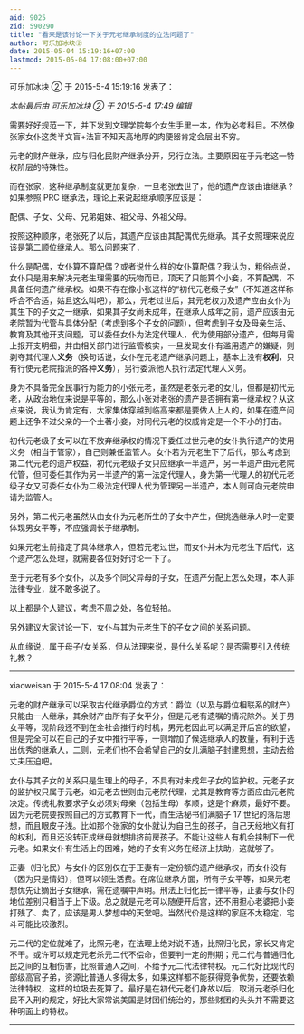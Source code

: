 ```yaml
---
aid: 9025
zid: 590290
title: "看来是该讨论一下关于元老继承制度的立法问题了"
author: 可乐加冰块②
date: 2015-05-04 15:19:16+07:00
lastmod: 2015-05-04 17:08:00+07:00
---
```


可乐加冰块 ② 于 2015-5-4 15:19:16 发表了：

_本帖最后由 可乐加冰块 ② 于 2015-5-4 17:49 编辑_

需要好好规范一下，并下发到文理学院每个女生手里一本，作为必考科目。不然像张家女仆这类半文盲+法盲不知天高地厚的肉便器肯定会层出不穷。

元老的财产继承，应与归化民财产继承分开，另行立法。主要原因在于元老这一特权阶层的特殊性。

而在张家，这种继承制度就更加复杂，一旦老张去世了，他的遗产应该由谁继承？如果参照 PRC 继承法，理论上来说起继承顺序应该是：&nbsp;&nbsp;

配偶、子女、父母、兄弟姐妹、祖父母、外祖父母。

按照这种顺序，老张死了以后，其遗产应该由其配偶优先继承。其子女照理来说应该是第二顺位继承人。那么问题来了，

什么是配偶，女仆算不算配偶？或者说什么样的女仆算配偶？我认为，粗俗点说，女仆只是用来解决元老生理需要的玩物而已，顶天了只能算个小妾，不算配偶，不具备任何遗产继承权。如果不存在像小张这样的“初代元老级子女”（不知道这样称呼合不合适，姑且这么叫吧），那么，元老过世后，其元老权力及遗产应由女仆为其生下的子女之一继承，如果其子女尚未成年，在继承人成年之前，遗产应该由元老院暂为代管与具体分配（考虑到多个子女的问题），但考虑到子女及母亲生活、教育及其他开支问题，可以委任女仆为法定代理人，代为使用部分遗产，但每月需上报开支明细，并由相关部门进行监管核实，一旦发现女仆有滥用遗产的嫌疑，则剥夺其代理人**义务**（换句话说，女仆在元老遗产继承问题上，基本上没有**权利**，只有行使元老院指派的各种**义务**），另行委派他人执行法定代理人义务。

身为不具备完全民事行为能力的小张元老，虽然是老张元老的女儿，但都是初代元老，从政治地位来说是平等的，那么小张对老张的遗产是否拥有第一继承权？从这点来说，我认为肯定有，大家集体穿越到临高来都是要做人上人的，如果在遗产问题上还争不过父亲的一个土著小妾，对同代元老的权威肯定是一个不小的打击。

初代元老级子女可以在不放弃继承权的情况下委任过世元老的女仆执行遗产的使用义务（相当于管家），自己则兼任监管人。女仆若为元老生下了后代，那么考虑到第二代元老的遗产权益，初代元老级子女只应继承一半遗产，另一半遗产由元老院代管，但可委任其作为另一半遗产的第一法定代理人，身为第一代理人的初代元老级子女又可委任女仆为二级法定代理人代为管理另一半遗产，本人则可向元老院申请为监管人。

另外，第二代元老虽然从由女仆为元老所生的子女中产生，但挑选继承人时一定要体现男女平等，不应强调长子继承制。

如果元老生前指定了具体继承人，但若元老过世，而女仆并未为元老生下后代，这个遗产怎么处理，就需要各位好好讨论一下了。

至于元老有多个女仆，以及多个同父异母的子女，在遗产分配上怎么处理，本人非法律专业，就不敢多说了。

以上都是个人建议，考虑不周之处，各位轻拍。

另外建议大家讨论一下，女仆与其为元老生下的子女之间的关系问题。

从血缘说，属于母子/女关系，但从法理来说，是什么关系呢？是否需要引入传统礼教？

---

xiaoweisan 于 2015-5-4 17:08:04 发表了：

元老的财产继承可以采取古代继承爵位的方式：爵位（以及与爵位相联系的财产）只能由一人继承，其余财产由所有子女平分，但是元老有遗嘱的情况除外。关于男女平等，现阶段还不到在全社会推行的时机，男元老因此可以满足开后宫的欲望，但是完全可以在自己的子女中推行平等，一则增加了候选继承人的数量，有利于选出优秀的继承人，二则，元老们也不会希望自己的女儿满脑子封建思想，主动去给丈夫压迫吧。

女仆与其子女的关系只是生理上的母子，不具有对未成年子女的监护权。元老子女的监护权只属于元老，如元老去世则由元老院代理，尤其是教育等方面应由元老院决定。传统礼教要求子女必须对母亲（包括生母）孝顺，这是个麻烦，最好不要。因为元老院要按照自己的方式教育下一代，而生活秘书们满脑子 17 世纪的落后思想，而且眼皮子浅。比如那个张家的女仆就认为自己生的孩子，自己天经地义有打的权利，而且还没转正成继母就想排挤前房孩子。不能让这些人有机会挟制下一代元老。如果女仆有生活上的困难，她的子女有义务在经济上扶助，这就够了。

正妻（归化民）与女仆的区别仅在于正妻有一定份额的遗产继承权，而女仆没有（因为只是情妇），但可以领生活费。在席位继承方面，所有子女平等，如果元老想优先让嫡出子女继承，需在遗嘱中声明。刑法上归化民一律平等，正妻与女仆的地位差别只相当于上下级。总之就是元老可以随便开后宫，还不用担心老婆把小妾打残了、卖了，应该是男人梦想中的天堂吧。当然代价是这样的家庭不太稳定，宅斗可能比较激烈。

元二代的定位就难了，比照元老，在法理上绝对说不通，比照归化民，家长又肯定不干。或许可以规定元老杀元二代不偿命，但要判一定的刑期；元二代与普通归化民之间的互相伤害，比照普通人之间，不给予元二代法律特权。元二代好比现代的部级高官子弟，资源比普通人多得太多，如果这样都不能获得竞争优势，还要依赖法律特权，这样的垃圾去死算了。最好是在初代元老们身故以后，取消元老杀归化民不入刑的规定，好比大家常说美国是财团们统治的，那些财团的头头并不需要这种明面上的特权。

---
